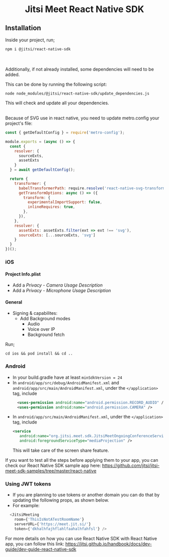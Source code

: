 # <p align="center">Jitsi Meet React Native SDK</p>


## Installation
Inside your project, run;
```console
npm i @jitsi/react-native-sdk
```
<br/><br/>Additionally, if not already installed, some dependencies will need to be added.

This can be done by running the following script:
```console
node node_modules/@jitsi/react-native-sdk/update_dependencies.js
```
This will check and update all your dependencies.<br/><br/>

 [comment]: # (These deps definitely need to be added manually, more could be neccesary)

Because of SVG use in react native, you need to update metro.config your project's file:

```javascript
const { getDefaultConfig } = require('metro-config');

module.exports = (async () => {
  const {
    resolver: {
      sourceExts,
      assetExts
    }
  } = await getDefaultConfig();

  return {
    transformer: {
      babelTransformerPath: require.resolve('react-native-svg-transformer'),
      getTransformOptions: async () => ({
        transform: {
          experimentalImportSupport: false,
          inlineRequires: true,
        },
      }),
    },
    resolver: {
      assetExts: assetExts.filter(ext => ext !== 'svg'),
      sourceExts: [...sourceExts, 'svg']
    }
  }
})();
```

### iOS

#### Project Info.plist
- Add a *Privacy - Camera Usage Description*
- Add a *Privacy - Microphone Usage Description*

#### General
- Signing & capabilites:
    - Add Background modes
        - Audio
        - Voice over IP
        - Background fetch

Run;
```console
cd ios && pod install && cd ..
```

### Android

- In your build.gradle have at least `minSdkVersion = 24`
- In `android/app/src/debug/AndroidManifest.xml` and `android/app/src/main/AndroidManifest.xml`, under the `</application>` tag, include
  ```xml
    <uses-permission android:name="android.permission.RECORD_AUDIO" />
    <uses-permission android:name="android.permission.CAMERA" />
  ```
- In `android/app/src/main/AndroidManifest.xml`, under the `</application>` tag, include
    ```xml
   <service
       android:name="org.jitsi.meet.sdk.JitsiMeetOngoingConferenceService"
       android:foregroundServiceType="mediaProjection" />
    ```
  This will take care of the screen share feature.

If you want to test all the steps before applying them to your app, you can check our React Native SDK sample app here:
https://github.com/jitsi/jitsi-meet-sdk-samples/tree/master/react-native


### Using JWT tokens
- If you are planning to use tokens or another domain you can do that by updating the following props, as shown below.
- For example:
```javascript
  <JitsiMeeting
    room={'ThisIsNotATestRoomName'}
    serverURL={'https://meet.jit.si/'}
    token={'dkhalhfajhflahlfaahalhfahfsl'} />
```

For more details on how you can use React Native SDK with React Native app, you can follow this link:
https://jitsi.github.io/handbook/docs/dev-guide/dev-guide-react-native-sdk
